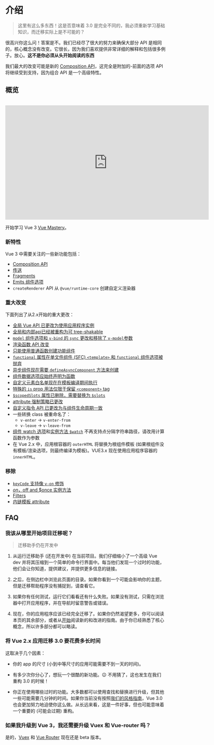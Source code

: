 # 介绍

> 这里有这么多东西！这是否意味着 3.0 是完全不同的，我必须重新学习基础知识，而迁移实际上是不可能的？

很高兴你这么问！答案是不。我们已经尽了很大的努力来确保大部分 API 是相同的，核心概念没有改变。它很长，因为我们喜欢提供非常详细的解释和包括很多例子。放心。**这不是你必须从头开始阅读的东西**

我们最大的改变可能是新的 [Composition API](/guide/composition-api-introduction.html)，这完全是附加的-前面的选项 API 将继续受到支持，因为组合 API 是一个高级特性。

## 概览

<br>
<iframe src="https://player.vimeo.com/video/440868720" width="640" height="360" frameborder="0" allow="autoplay; fullscreen" allowfullscreen></iframe>

开始学习 Vue 3 [Vue Mastery](https://www.vuemastery.com/courses-path/vue3)。

### 新特性

Vue 3 中需要关注的一些新功能包括：

- [Composition API](/guide/composition-api-introduction.html)
- [传送](/guide/teleport.html)
- [Fragments](/guide/migration/fragments.html)
- [Emits 组件选项](/guide/component-custom-events.html)
- `createRenderer` API 从 `@vue/runtime-core` 创建自定义渲染器

### 重大改变

下面列出了从2.x开始的重大更改：

- [全局 Vue API 已更改为使用应用程序实例](/guide/migration/global-api.html)
- [全局和内部api已经被重构为可 tree-shakable](/guide/migration/global-api-treeshaking.html)
- [`model` 组件选项和 `v-bind` 的 `sync` 更改和移除了 `v-model`参数](/guide/migration/v-model.html)
- [渲染函数 API 改变](/guide/migration/render-function-api.html)
- [只能使用普通函数创建功能组件](/guide/migration/functional-components.html)
- [`functional` 属性在单文件组件 (SFC) `<template>` 和 `functional` 组件选项被抛弃](/guide/migration/functional-components.html)
- [异步组件现在需要 `defineAsyncComponent` 方法来创建](/guide/migration/async-components.html)
- [组件数据选项应始终声明为函数](/guide/migration/data-option.html)
- [自定义元素白名单现在在模板编译期间执行](/guide/migration/custom-elements-interop.html)
- [特殊的 `is` prop 用法仅限于保留 `<component>` tag](/guide/migration/custom-elements-interop.html) 
- [`$scopedSlots` 属性已删除，需要替换为 `$slots`](/guide/migration/slots-unification.html)
- [attribute 强制策略已更改](/guide/migration/attribute-coercion.html)
- [自定义指令 API 已更改为与组件生命周期一致](/guide/migration/custom-directives.html)
- 一些转换 class 被重命名了：
  - `v-enter` -> `v-enter-from`
  - `v-leave` -> `v-leave-from`
- [组件 watch 选项](/api/options-data.html#watch)和[实例方法 `$watch`](/api/instance-methods.html#watch) 不再支持点分隔字符串路径，请改用计算函数作为参数
- 在 Vue 2.x 中，应用根容器的 `outerHTML` 将替换为根组件模板 (如果根组件没有模板/渲染选项，则最终编译为模板)。VUE3.x 现在使用应用程序容器的 `innerHTML`。

### 移除

- [`keyCode` 支持像 `v-on` 修饰](/guide/migration/keycode-modifiers.html)
- [$on，$off and \$once 实例方法](/guide/migration/events-api.html)
- [Filters](/guide/migration/filters.html)
- [内链模板 attribute](/guide/migration/inline-template-attribute.html)

## FAQ

### 我该从哪里开始项目迁移呢？

> 迁移助手仍在开发中

1. 从运行迁移助手 (还在开发中) 在当前项目。我们仔细缩小了一个高级 Vue dev 并将其压缩到一个简单的命令行界面中。每当他们发现一个过时的功能，他们会让你知道，提供建议，并提供更多信息的链接。

2. 之后，在侧边栏中浏览此页面的目录。如果你看到一个可能会影响你的主题，但是迁移帮助程序没有捕捉到，请查看它。

3. 如果你有任何测试，运行它们看看还有什么失败。如果没有测试，只需在浏览器中打开应用程序，并在导航时留意警告或错误。

4. 现在，你的应用程序应该已经完全迁移了。如果你仍然渴望更多，你可以阅读本页的其余部分，或者从[开始](#overview)阅读新的和改进的指南。由于你已经熟悉了核心概念，所以许多部分都可以略读。

### 将 Vue 2.x 应用迁移 3.0 要花费多长时间

这取决于几个因素：

- 你的 app 的尺寸 (小到中等尺寸的应用可能需要不到一天的时间)。

- 有多少次你分心了，想玩一个很酷的新功能。😉 不用猜了，这也发生在我们重构 3.0 的时候！

- 你正在使用哪些过时的功能。大多数都可以使用查找和替换进行升级，但其他一些可能需要几分钟的时间。如果你当前没有按照[我们的风格指南](/style-guide/)，Vue 3.0 也会更加努力地迫使你这么做。从长远来看，这是一件好事，但也可能意味着一个重要的 (可能会过期) 重构。

### 如果我升级到 Vue 3，我还需要升级 Vuex 和 Vue-router 吗？

是的，[Vuex](https://github.com/vuejs/vuex/tree/4.0#vuex-4) 和 [Vue Router](https://github.com/vuejs/vue-router-next) 现在还是 beta 版本。
